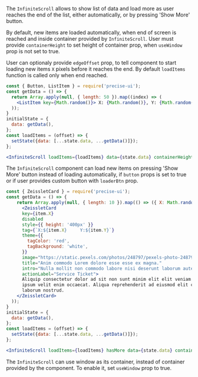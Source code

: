 The `InfiniteScroll` allows to show list of data and load more as user reaches the end of the list, either automatically, or by pressing 'Show More' button.

By default, new items are loaded automatically, when end of screen is reached and inside container provided by `InfiniteScroll`. User must provide `containerHeight` to set height of container prop, when `useWindow` prop is not set to true.

User can optionaly provide `edgeOffset` prop, to tell component to start loading new items `X` pixels before it reaches the end. By default `loadItems` function is called only when end reached.

```jsx
const { Button, ListItem } = require('precise-ui');
const getData = () => {
  return Array.apply(null, { length: 50 }).map((index) => (
    <ListItem key={Math.random()}> X: {Math.random()}, Y: {Math.random()} </ListItem>
  ));
}
initialState = {
  data: getData(),
};
const loadItems = (offset) => {
  setState({data: [...state.data, ...getData()]});
};

<InfiniteScroll loadItems={loadItems} data={state.data} containerHeight={600} hasMore button={({onClick})=><Button onClick={onClick}>more</Button>}/>
```

The `InfiniteScroll` component can load new items on pressing 'Show More' button instead of loading automatically, if `button` props is set to true or if user provides custom button with `loaderBtn` prop.

```jsx
const { ZeissletCard } = require('precise-ui');
const getData = () => {
    return Array.apply(null, { length: 10 }).map(() => ({ X: Math.random(), Y: Math.random() })).map((item)=> (
      <ZeissletCard
      key={item.X}
      disabled
      style={{ height: '400px' }}
      tag={`X:${item.X}     Y:${item.Y}`}
      theme={{
        tagColor: 'red',
        tagBackground: 'white',
      }}
      image="https://static.pexels.com/photos/248797/pexels-photo-248797.jpeg"
      title="Anim commodo Lorem dolore esse esse ex magna."
      intro="Nulla mollit non commodo labore nisi deserunt laborum aute est et laborum."
      actionLabel="Service Ticket">
      Aliquip consectetur dolor ad sit non sunt minim elit elit veniam sit do incididunt. Anim laboris sit fugiat minim
      ipsum velit enim occaecat. Aliqua reprehenderit ad eiusmod elit consectetur id sit dolor aute laborum laborum irure
      laborum nostrud.
    </ZeissletCard>
  ));
}
initialState = {
  data: getData(),
};
const loadItems = (offset) => {
  setState({data: [...state.data, ...getData()]});
};

<InfiniteScroll loadItems={loadItems} hasMore data={state.data} containerHeight={600}/>
```

The `InfiniteScroll` can use window as its container, instead of container provided by the component. To enable it, set `useWindow` prop to true.
